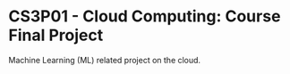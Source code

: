 # CS3P01 - Cloud Computing: Course Final Project

Machine Learning (ML) related project on the cloud.
